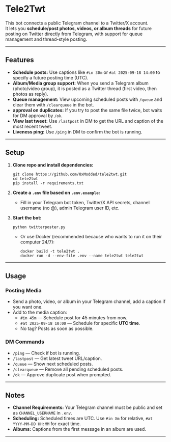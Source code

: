 # Tele2Twt

This bot connects a public Telegram channel to a Twitter/X account.  
It lets you **schedule/post photos, videos, or album threads** for future posting on Twitter directly from Telegram, with support for queue management and thread-style posting.

---

## Features

- **Schedule posts:** Use captions like `#in 30m` or `#at 2025-09-18 14:00` to specify a future posting time (UTC).
- **Album/Media group support:** When you send a Telegram album (photo/video group), it is posted as a Twitter thread (first video, then photos as reply).
- **Queue management:** View upcoming scheduled posts with `/queue` and clear them with `/clearqueue` in the bot.
- **approval on duplicates:** If you try to post the same file twice, bot waits for DM approval by `/ok`.
- **View last tweet:** Use `/lastpost` in DM to get the URL and caption of the most recent tweet.
- **Liveness ping:** Use `/ping` in DM to confirm the bot is running.

---

## Setup

1. **Clone repo and install dependencies:**
    ```
    git clone https://github.com/0xModded/tele2twt.git
    cd tele2twt
    pip install -r requirements.txt
    ```

2. **Create a `.env` file based on `.env.example`:**
    - Fill in your Telegram bot token, Twitter/X API secrets, channel username (no @), admin Telegram user ID, etc.

3. **Start the bot:**
    ```
    python twitterposter.py
    ```
    - Or use Docker (recommended because who wants to run it on their computer 24/7):
      ```
      docker build -t tele2twt .
      docker run -d --env-file .env --name tele2twt tele2twt
      ```

---

## Usage

### **Posting Media**

- Send a photo, video, or album in your Telegram channel, add a caption if you want one.
- Add to the media caption:
    - `#in 45m` — Schedule post for 45 minutes from now.
    - `#at 2025-09-18 10:00` — Schedule for specific **UTC time**.
    - No tag? Posts as soon as possible.

### **DM Commands**

- `/ping` — Check if bot is running.
- `/lastpost` — Get latest tweet URL/caption.
- `/queue` — Show next scheduled posts.
- `/clearqueue` — Remove all pending scheduled posts.
- `/ok` — Approve duplicate post when prompted.

---

## Notes

- **Channel Requirements:** Your Telegram channel must be public and set as `CHANNEL_USERNAME` in `.env`.
- **Scheduling:** Scheduled times are UTC. Use `#in Xm` for relative, `#at YYYY-MM-DD HH:MM` for exact time.
- **Albums:** Captions from the first message in an album are used.
---

